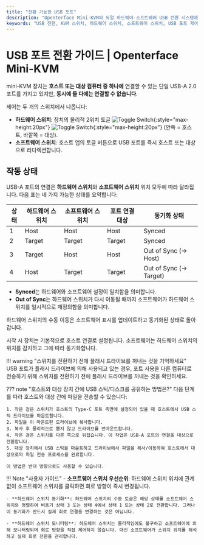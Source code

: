 ```yaml
---
title: "전환 가능한 USB 포트"
description: "Openterface Mini-KVM의 듀얼 하드웨어-소프트웨어 USB 전환 시스템에 대해 알아보세요. 네 가지 작동 상태, 안전 가이드라인 및 향후 원격 액세스 기능을 이해하세요."
keywords: "USB 전환, KVM 스위치, 하드웨어 스위치, 소프트웨어 스위치, USB 포트 제어, USB over KVM, IP over KVM, 원격 액세스, USB 장치 관리, 컴퓨터 주변 장치, USB 전원 관리"
---
```


# **USB 포트 전환 가이드** | Openterface Mini-KVM

mini-KVM 장치는 **호스트 또는 대상 컴퓨터 중 하나에** 연결할 수 있는 단일 USB-A 2.0 포트를 가지고 있지만, **동시에 둘 다에는 연결할 수 없습니다**.

제어는 두 개의 스위치에서 나옵니다:

- **하드웨어 스위치**: 장치의 물리적 2위치 토글 ![Toggle Switch](https://assets.openterface.com/images/shell-icons/toggle-h-t.svg#only-light){:style="max-height:20px"} ![Toggle Switch](https://assets.openterface.com/images/shell-icons/toggle-h-t_1.svg#only-dark){:style="max-height:20px"} (안쪽 = 호스트, 바깥쪽 = 대상).
- **소프트웨어 스위치**: 호스트 앱의 토글 버튼으로 USB 포트를 즉시 호스트 또는 대상으로 리디렉션합니다.

## 작동 상태

USB-A 포트의 연결은 **하드웨어 스위치**와 **소프트웨어 스위치** 위치 모두에 따라 달라집니다. 다음 표는 네 가지 가능한 상태를 요약합니다:

| **상태** | **하드웨어 스위치** | **소프트웨어 스위치** | **포트 연결 대상** | **동기화 상태**        |
| -------- | ------------------- | --------------------- | ------------------ | ---------------------- |
| 1        | Host                | Host                  | Host               | Synced                 |
| 2        | Target              | Target                | Target             | Synced                 |
| 3        | Target              | Host                  | Host               | Out of Sync (→ Host)   |
| 4        | Host                | Target                | Target             | Out of Sync (→ Target) |

- **Synced**는 하드웨어와 소프트웨어 설정이 일치함을 의미합니다.
- **Out of Sync**는 하드웨어 스위치가 다시 이동될 때까지 소프트웨어가 하드웨어 스위치를 일시적으로 재정의함을 의미합니다.

하드웨어 스위치의 수동 이동은 소프트웨어 표시를 업데이트하고 동기화된 상태로 돌아갑니다.

시작 시 장치는 기본적으로 호스트 연결로 설정됩니다. 소프트웨어는 하드웨어 스위치의 위치를 감지하고 그에 따라 동기화합니다.

!!! warning "스위치를 전환하기 전에 플래시 드라이브를 꺼내는 것을 기억하세요"
USB 포트가 플래시 드라이브에 의해 사용되고 있는 경우, 포트 사용을 다른 컴퓨터로 전송하기 위해 스위치를 전환하기 전에 플래시 드라이브를 꺼내는 것을 확인하세요.

??? note "호스트와 대상 장치 간에 USB 스틱/디스크를 공유하는 방법은?"
다음 단계를 따라 호스트와 대상 간에 파일을 전송할 수 있습니다:

    1. 작은 검은 스위치가 호스트의 Type-C 포트 측면에 설정되어 있을 때 호스트에서 USB 스틱 드라이브를 마운트합니다.
    2. 파일을 이 마운트된 드라이브에 복사합니다.
    3. 복사 후 물리적으로 뽑지 않고 드라이브를 언마운트합니다.
    4. 작은 검은 스위치를 다른 쪽으로 뒤집습니다. 이 작업은 USB-A 포트의 연결을 대상으로 전환합니다.
    5. 대상 장치에서 USB 스틱을 마운트하고 드라이브에서 파일을 복사/이동하여 호스트에서 대상으로의 파일 전송 프로세스를 완료합니다.

    이 방법은 반대 방향으로도 사용할 수 있습니다.

!!! Note "사용자 가이드" - **소프트웨어 스위치 우선순위**: 하드웨어 스위치 위치에 관계없이 소프트웨어 스위치를 클릭하면 회로 방향이 즉시 변경됩니다.

    - **하드웨어 스위치 동기화**: 하드웨어 스위치의 수동 토글은 해당 상태를 소프트웨어 스위치와 정렬하여 비동기 상태 3 또는 상태 4에서 상태 1 또는 상태 2로 전환합니다. 그러나 이 동기화가 반드시 실제 회로 연결을 변경하는 것은 아닙니다.

    - **하드웨어 스위치 모니터링**: 하드웨어 스위치는 물리적임에도 불구하고 소프트웨어에 의해 모니터링되며 회로 방향을 직접 제어하지 않습니다. 대신 소프트웨어가 스위치 위치를 해석하고 실제 회로 전환을 관리합니다.
